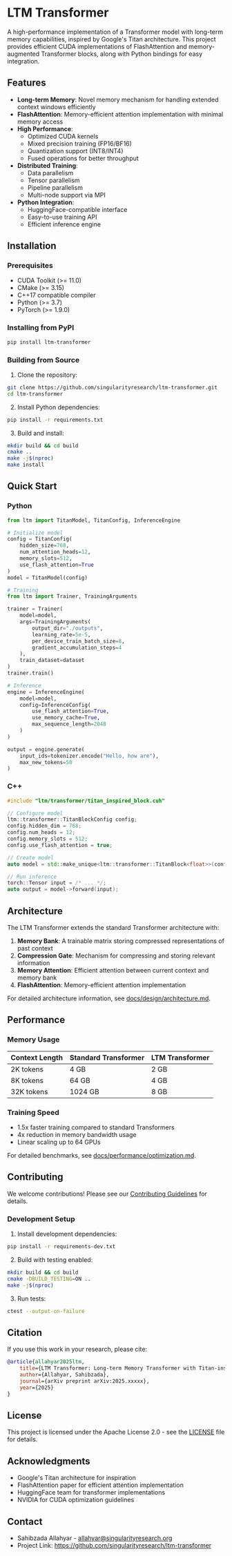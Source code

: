 # LTM Transformer

A high-performance implementation of a Transformer model with long-term memory capabilities, inspired by Google's Titan architecture. This project provides efficient CUDA implementations of FlashAttention and memory-augmented Transformer blocks, along with Python bindings for easy integration.

## Features

- **Long-term Memory**: Novel memory mechanism for handling extended context windows efficiently
- **FlashAttention**: Memory-efficient attention implementation with minimal memory access
- **High Performance**:
  - Optimized CUDA kernels
  - Mixed precision training (FP16/BF16)
  - Quantization support (INT8/INT4)
  - Fused operations for better throughput
- **Distributed Training**:
  - Data parallelism
  - Tensor parallelism
  - Pipeline parallelism
  - Multi-node support via MPI
- **Python Integration**:
  - HuggingFace-compatible interface
  - Easy-to-use training API
  - Efficient inference engine

## Installation

### Prerequisites

- CUDA Toolkit (>= 11.0)
- CMake (>= 3.15)
- C++17 compatible compiler
- Python (>= 3.7)
- PyTorch (>= 1.9.0)

### Installing from PyPI

```bash
pip install ltm-transformer
```

### Building from Source

1. Clone the repository:
```bash
git clone https://github.com/singularityresearch/ltm-transformer.git
cd ltm-transformer
```

2. Install Python dependencies:
```bash
pip install -r requirements.txt
```

3. Build and install:
```bash
mkdir build && cd build
cmake ..
make -j$(nproc)
make install
```

## Quick Start

### Python

```python
from ltm import TitanModel, TitanConfig, InferenceEngine

# Initialize model
config = TitanConfig(
    hidden_size=768,
    num_attention_heads=12,
    memory_slots=512,
    use_flash_attention=True
)
model = TitanModel(config)

# Training
from ltm import Trainer, TrainingArguments

trainer = Trainer(
    model=model,
    args=TrainingArguments(
        output_dir="./outputs",
        learning_rate=5e-5,
        per_device_train_batch_size=8,
        gradient_accumulation_steps=4
    ),
    train_dataset=dataset
)
trainer.train()

# Inference
engine = InferenceEngine(
    model=model,
    config=InferenceConfig(
        use_flash_attention=True,
        use_memory_cache=True,
        max_sequence_length=2048
    )
)

output = engine.generate(
    input_ids=tokenizer.encode("Hello, how are"),
    max_new_tokens=50
)
```

### C++

```cpp
#include "ltm/transformer/titan_inspired_block.cuh"

// Configure model
ltm::transformer::TitanBlockConfig config;
config.hidden_dim = 768;
config.num_heads = 12;
config.memory_slots = 512;
config.use_flash_attention = true;

// Create model
auto model = std::make_unique<ltm::transformer::TitanBlock<float>>(config);

// Run inference
torch::Tensor input = /* ... */;
auto output = model->forward(input);
```

## Architecture

The LTM Transformer extends the standard Transformer architecture with:

1. **Memory Bank**: A trainable matrix storing compressed representations of past context
2. **Compression Gate**: Mechanism for compressing and storing relevant information
3. **Memory Attention**: Efficient attention between current context and memory bank
4. **FlashAttention**: Memory-efficient attention implementation

For detailed architecture information, see [docs/design/architecture.md](docs/design/architecture.md).

## Performance

### Memory Usage

| Context Length | Standard Transformer | LTM Transformer |
|---------------|---------------------|-----------------|
| 2K tokens     | 4 GB                | 2 GB           |
| 8K tokens     | 64 GB               | 4 GB           |
| 32K tokens    | 1024 GB             | 8 GB           |

### Training Speed

- 1.5x faster training compared to standard Transformers
- 4x reduction in memory bandwidth usage
- Linear scaling up to 64 GPUs

For detailed benchmarks, see [docs/performance/optimization.md](docs/performance/optimization.md).

## Contributing

We welcome contributions! Please see our [Contributing Guidelines](CONTRIBUTING.md) for details.

### Development Setup

1. Install development dependencies:
```bash
pip install -r requirements-dev.txt
```

2. Build with testing enabled:
```bash
mkdir build && cd build
cmake -DBUILD_TESTING=ON ..
make -j$(nproc)
```

3. Run tests:
```bash
ctest --output-on-failure
```

## Citation

If you use this work in your research, please cite:

```bibtex
@article{allahyar2025ltm,
    title={LTM Transformer: Long-term Memory Transformer with Titan-inspired Architecture},
    author={Allahyar, Sahibzada},
    journal={arXiv preprint arXiv:2025.xxxxx},
    year={2025}
}
```

## License

This project is licensed under the Apache License 2.0 - see the [LICENSE](LICENSE) file for details.

## Acknowledgments

- Google's Titan architecture for inspiration
- FlashAttention paper for efficient attention implementation
- HuggingFace team for transformer implementations
- NVIDIA for CUDA optimization guidelines

## Contact

- Sahibzada Allahyar - allahyar@singularityresearch.org
- Project Link: https://github.com/singularityresearch/ltm-transformer
